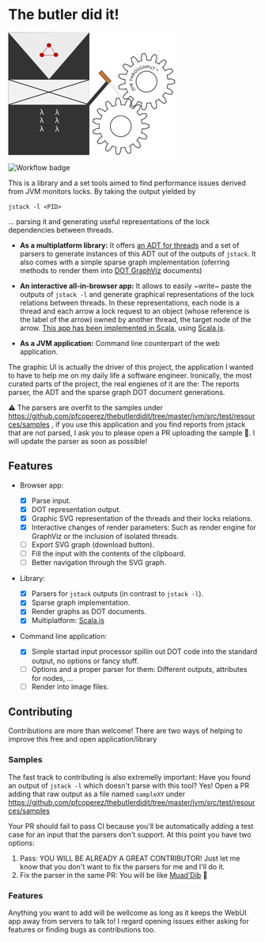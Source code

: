 # The butler did it!

![Logo](webapp/logo.png)

![Workflow badge](https://github.com/pfcoperez/thebutlerdidit/workflows/Scala%20CI/badge.svg)


This is a library and a set tools aimed to find performance issues derived from JVM monitors locks. By taking the output yielded by

```
jstack -l <PID> 
```

... parsing it and generating useful representations of the lock dependencies between threads. 

- **As a multiplatform library:** It offers [an ADT for threads](https://github.com/pfcoperez/thebutlerdidit/tree/master/shared/src/main/scala/org/pfcoperez/thebutlerdidit/model) and a set of parsers to generate instances of this ADT out of the outputs of `jstack`.
It also comes with a simple sparse graph implementation (oferring methods to render them into [DOT GraphViz](https://graphviz.org/pdf/dotguide.pdf) documents) 

- **An interactive all-in-browser app:** It allows to easily ~write~ paste the outputs of `jstack -l` and generate graphical representations of the lock relations between threads. In these representations, each node is a thread and each arrow a lock request to an object (whose reference is the label of the arrow) owned by another thread, the target node of the arrow.  [This app has been implemented in Scala](https://github.com/pfcoperez/thebutlerdidit/tree/master/js/src/main/scala/org/pfcoperez/thebutlerdidit), using [Scala.js](https://www.scala-js.org/). 

- **As a JVM application:** Command line counterpart of the web application.

The graphic UI is actually the driver of this project, the application I wanted to have to help me on my daily life a software engineer. Ironically, the most curated parts of the project, the real engienes of it are the: The reports parser, the ADT and the sparse graph DOT document generations.

:warning: The parsers are overfit to the samples under https://github.com/pfcoperez/thebutlerdidit/tree/master/jvm/src/test/resources/samples , if you use this application and you find reports from jstack that are not parsed, I ask you to please open a PR uploading the sample :pray:. I will update the parser as soon as possible! 

## Features

- Browser app:

  - [x] Parse input.
  - [x] DOT representation output.
  - [x] Graphic SVG representation of the threads and their locks relations.
  - [x] Interactive changes of render parameters: Such as render engine for GraphViz or the inclusion of isolated threads.
  - [ ] Export SVG graph (download button).
  - [ ] Fill the input with the contents of the clipboard.
  - [ ] Better navigation through the SVG graph.

- Library:

  - [x] Parsers for `jstack` outputs (in contrast to `jstack -l`).
  - [x] Sparse graph implementation.
  - [x] Render graphs as DOT documents.
  - [x] Multiplatform: [Scala.js](https://www.scala-js.org/)

- Command line application:

  - [x] Simple startad input processor spillin out DOT code into the standard output, no options or fancy stuff.
  - [ ] Options and a proper parser for them: Different outputs, attributes for nodes, ...
  - [ ] Render into image files.

## Contributing

Contributions are more than welcome! There are two ways of helping to improve this free and open application/library

### Samples

The fast track to contributing is also extremelly important: Have you found an output of `jstack -l` which doesn't parse with this tool? 
Yes! Open a PR adding that raw output as a file named `sampleXY` under https://github.com/pfcoperez/thebutlerdidit/tree/master/jvm/src/test/resources/samples

Your PR should fail to pass CI because you'll be automatically adding a test case for an input that the parsers don't support. At this point you have two options:

1. Pass: YOU WILL BE ALREADY A GREAT CONTRIBUTOR! Just let me know that you don't want to fix the parsers for me and I'll do it.
2. Fix the parser in the same PR: You will be like [Muad'Dib](https://en.wikipedia.org/wiki/Paul_Atreides) :bow:

### Features

Anything you want to add will be wellcome as long as it keeps the WebUI app away from servers to talk to!
I regard opening issues either asking for features or finding bugs as contributions too.
